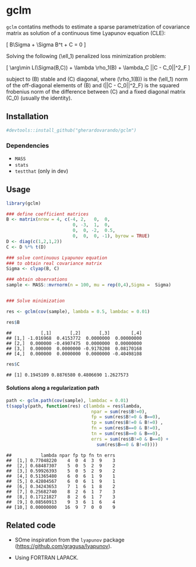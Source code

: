 
# gclm

`gclm` contatins methods to estimate a sparse parametrization of
covariance matrix as solution of a continuous time Lyapunov equation
(CLE):

\[ B\Sigma + \Sigma B^t + C = 0 \]

Solving the following \(\ell_1\) penalized loss minimization
problem:

\[ \arg\min L(\Sigma(B,C)) + \lambda \rho_1(B) + \lambda_C ||C - C_0||^2_F   \]

subject to \(B\) stable and \(C\) diagonal, where \(\rho_1(B)\) is the
\(\ell_1\) norm of the off-diagonal elements of \(B\) and
\(||C - C_0||^2_F\) is the squared frobenius norm of the difference
between \(C\) and a fixed diagonal matrix \(C_0\) (usually the
identity).

## Installation

``` r
#devtools::install_github("gherardovarando/gclm")
```

### Dependencies

  - `MASS`
  - `stats`
  - `testthat` (only in dev)

## Usage

``` r
library(gclm)

### define coefficient matrices
B <- matrix(nrow = 4, c(-4, 2,   0,  0, 
                         0, -3,  1,  0,
                         0,  0, -2,  0.5,
                         0,  0,  0, -1), byrow = TRUE)
D <- diag(c(1,2,1,2))
C <- D %*% t(D)

### solve continuous Lyapunov equation 
### to obtain real covariance matrix
Sigma <- clyap(B, C) 

### obtain observations 
sample <- MASS::mvrnorm(n = 100, mu = rep(0,4),Sigma =  Sigma)


### Solve minimization

res <- gclm(cov(sample), lambda = 0.5, lambdac = 0.01)

res$B
```

    ##           [,1]       [,2]       [,3]        [,4]
    ## [1,] -1.016968  0.4153772  0.0000000  0.00000000
    ## [2,]  0.000000 -0.4907475  0.0000000  0.00000000
    ## [3,]  0.000000  0.0000000 -0.9178208  0.08170168
    ## [4,]  0.000000  0.0000000  0.0000000 -0.40498108

``` r
res$C
```

    ## [1] 0.1945109 0.8876580 0.4806690 1.2627573

#### Solutions along a regularization path

``` r
path <- gclm.path(cov(sample), lambdac = 0.01)
t(sapply(path, function(res) c(lambda = res$lambda, 
                                npar = sum(res$B!=0),
                                fp = sum(res$B!=0 & B==0),
                                tp = sum(res$B!=0 & B!=0) ,
                                fn = sum(res$B==0 & B!=0),
                                tn = sum(res$B==0 & B==0),
                                errs = sum(res$B!=0 & B==0) + 
                                  sum(res$B==0 & B!=0))))
```

    ##           lambda npar fp tp fn tn errs
    ##  [1,] 0.77048220    4  0  4  3  9    3
    ##  [2,] 0.68487307    5  0  5  2  9    2
    ##  [3,] 0.59926393    5  0  5  2  9    2
    ##  [4,] 0.51365480    6  0  6  1  9    1
    ##  [5,] 0.42804567    6  0  6  1  9    1
    ##  [6,] 0.34243653    7  1  6  1  8    2
    ##  [7,] 0.25682740    8  2  6  1  7    3
    ##  [8,] 0.17121827    8  2  6  1  7    3
    ##  [9,] 0.08560913    9  3  6  1  6    4
    ## [10,] 0.00000000   16  9  7  0  0    9

## Related code

  - SOme inspiration from the `lyapunov` package
    (<https://github.com/gragusa/lyapunov>).

  - Using FORTRAN LAPACK.
